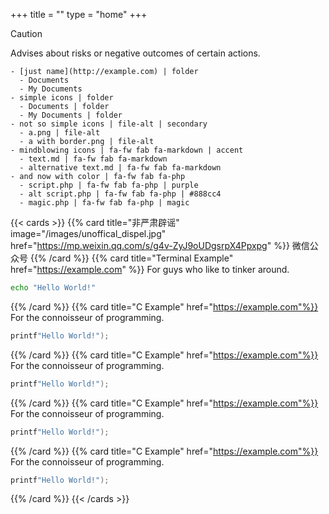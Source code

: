 +++
title = ""
type = "home"
+++


> [!CAUTION]
> Advises about risks or negative outcomes of certain actions.



```tree
- [just name](http://example.com) | folder
  - Documents
  - My Documents
- simple icons | folder
  - Documents | folder
  - My Documents | folder
- not so simple icons | file-alt | secondary
  - a.png | file-alt
  - a with border.png | file-alt
- mindblowing icons | fa-fw fab fa-markdown | accent
  - text.md | fa-fw fab fa-markdown
  - alternative text.md | fa-fw fab fa-markdown
- and now with color | fa-fw fab fa-php
  - script.php | fa-fw fab fa-php | purple
  - alt script.php | fa-fw fab fa-php | #888cc4
  - magic.php | fa-fw fab fa-php | magic
```

{{< cards >}}
{{% card title="非严肃辟谣" image="/images/unoffical_dispel.jpg" href="https://mp.weixin.qq.com/s/g4v-ZyJ9oUDgsrpX4Ppxpg" %}}
微信公众号
{{% /card %}}
{{% card title="Terminal Example" href="https://example.com" %}}
For guys who like to tinker around.

```bash
echo "Hello World!"
```
{{% /card %}}
{{% card title="C Example" href="https://example.com"%}}
For the connoisseur of programming.

```c
printf"Hello World!");
```
{{% /card %}}
{{% card title="C Example" href="https://example.com"%}}
For the connoisseur of programming.

```c
printf"Hello World!");
```
{{% /card %}}
{{% card title="C Example" href="https://example.com"%}}
For the connoisseur of programming.

```c
printf"Hello World!");
```
{{% /card %}}
{{% card title="C Example" href="https://example.com"%}}
For the connoisseur of programming.

```c
printf"Hello World!");
```
{{% /card %}}
{{< /cards >}}